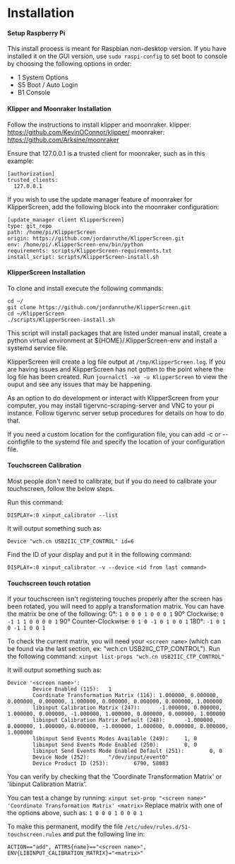# Installation

#### Setup Raspberry Pi
This install process is meant for Raspbian non-desktop version. If you have installed it on the GUI version, use
`sudo raspi-config` to set boot to console by choosing the following options in order:
* 1 System Options
* S5 Boot / Auto Login
* B1 Console

#### Klipper and Moonraker Installation

Follow the instructions to install klipper and moonraker.
klipper: https://github.com/KevinOConnor/klipper/
moonraker: https://github.com/Arksine/moonraker

Ensure that 127.0.0.1 is a trusted client for moonraker, such as in this example:
```
[authorization]
trusted_clients:
  127.0.0.1
```

If you wish to use the update manager feature of moonraker for KlipperScreen, add the following block into the moonraker
configuration:
```
[update_manager client KlipperScreen]
type: git_repo
path: /home/pi/KlipperScreen
origin: https://github.com/jordanruthe/KlipperScreen.git
env: /home/pi/.KlipperScreen-env/bin/python
requirements: scripts/KlipperScreen-requirements.txt
install_script: scripts/KlipperScreen-install.sh
```

#### KlipperScreen Installation
To clone and install execute the following commands:
```
cd ~/
git clone https://github.com/jordanruthe/KlipperScreen.git
cd ~/KlipperScreen
./scripts/KlipperScreen-install.sh
```

This script will install packages that are listed under manual install, create a python virtual environment at
${HOME}/.KlipperScreen-env and install a systemd service file.

KlipperScreen will create a log file output at `/tmp/KlipperScreen.log`. If you are having issues and KlipperScreen has
not gotten to the point where the log file has been created. Run `journalctl -xe -u KlipperScreen` to view the ouput and
see any issues that may be happening.

As an option to do development or interact with KlipperScreen from your computer, you may install tigervnc-scraping-server and VNC to your pi instance. Follow tigervnc server setup procedures for details on how to do that.

If you need a custom location for the configuration file, you can add -c or --configfile to the systemd file and specify
the location of your configuration file.

#### Touchscreen Calibration
Most people don't need to calibrate, but if you do need to calibrate your touchscreen, follow the below steps.

Run this command:
```
DISPLAY=:0 xinput_calibrator --list
```
It will output something such as:
```
Device "wch.cn USB2IIC_CTP_CONTROL" id=6
```

Find the ID of your display and put it in the following command:
```
DISPLAY=:0 xinput_calibrator -v --device <id from last command>
```

#### Touchscreen touch rotation
If your touchscreen isn't registering touches properly after the screen has been rotated, you will need to apply a
transformation matrix. You can have the matrix be one of the following:
0°: `1 0 0 0 1 0 0 0 1`
90° Clockwise: `0 -1 1 1 0 0 0 0 1`
90° Counter-Clockwise: `0 1 0 -1 0 1 0 0 1`
180°: `-1 0 1 0 -1 1 0 0 1`

To check the current matrix, you will need your `<screen name>` (which can be found via the last section, ex:
"wch.cn USB2IIC_CTP_CONTROL"). Run the following command:
`xinput list-props "wch.cn USB2IIC_CTP_CONTROL"`

It will output something such as:
```
Device '<screen name>':
        Device Enabled (115):   1
        Coordinate Transformation Matrix (116): 1.000000, 0.000000, 0.000000, 0.000000, 1.000000, 0.000000, 0.000000, 0.000000, 1.000000
        libinput Calibration Matrix (247):      -1.000000, 0.000000, 1.000000, 0.000000, -1.000000, 1.000000, 0.000000, 0.000000, 1.000000
        libinput Calibration Matrix Default (248):      -1.000000, 0.000000, 1.000000, 0.000000, -1.000000, 1.000000, 0.000000, 0.000000, 1.000000
        libinput Send Events Modes Available (249):     1, 0
        libinput Send Events Mode Enabled (250):        0, 0
        libinput Send Events Mode Enabled Default (251):        0, 0
        Device Node (252):      "/dev/input/event0"
        Device Product ID (253):        6790, 58083
```

You can verify by checking that the 'Coordinate Transformation Matrix' or 'libinput Calibration Matrix'.

You can test a change by running:
`xinput set-prop "<screen name>" 'Coordinate Transformation Matrix' <matrix>`
Replace matrix with one of the options above, such as: `1 0 0 0 1 0 0 0 1`

To make this permanent, modify the file `/etc/udev/rules.d/51-touchscreen.rules` and put the following line in:
```
ACTION=="add", ATTRS{name}=="<screen name>", ENV{LIBINPUT_CALIBRATION_MATRIX}="<matrix>"
```
